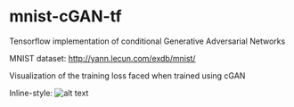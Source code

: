 # mnist-cGAN-tf
Tensorflow implementation of conditional Generative Adversarial Networks

MNIST dataset: http://yann.lecun.com/exdb/mnist/

Visualization of the training loss faced when trained using cGAN

Inline-style: 
![alt text](https://github.com/znxlwm/tensorflow-MNIST-cGAN-cDCGAN/raw/master/MNIST_cGAN_results/MNIST_cGAN_train_hist.png "Training Loss")

